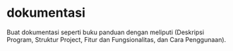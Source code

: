 # dokumentasi
Buat dokumentasi seperti buku panduan dengan meliputi (Deskripsi Program, Struktur Project, Fitur dan Fungsionalitas, dan Cara Penggunaan).
